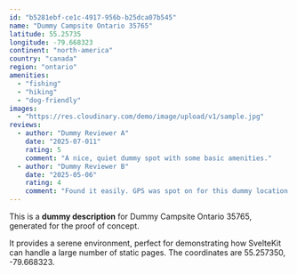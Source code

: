 ```yaml
---
id: "b5281ebf-ce1c-4917-956b-b25dca07b545"
name: "Dummy Campsite Ontario 35765"
latitude: 55.25735
longitude: -79.668323
continent: "north-america"
country: "canada"
region: "ontario"
amenities:
  - "fishing"
  - "hiking"
  - "dog-friendly"
images:
  - "https://res.cloudinary.com/demo/image/upload/v1/sample.jpg"
reviews:
  - author: "Dummy Reviewer A"
    date: "2025-07-011"
    rating: 5
    comment: "A nice, quiet dummy spot with some basic amenities."
  - author: "Dummy Reviewer B"
    date: "2025-05-06"
    rating: 4
    comment: "Found it easily. GPS was spot on for this dummy location."
---
```


This is a **dummy description** for Dummy Campsite Ontario 35765, generated for the proof of concept.

It provides a serene environment, perfect for demonstrating how SvelteKit can handle a large number of static pages. The coordinates are 55.257350, -79.668323.
